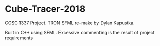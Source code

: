 # Cube-Tracer-2018
COSC 1337 Project. TRON SFML re-make by Dylan Kapustka.

 Built in C++ using SFML. Excessive commenting is the result of project requirements
